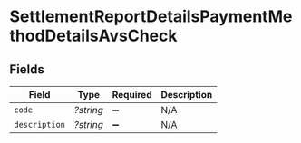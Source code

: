 # SettlementReportDetailsPaymentMethodDetailsAvsCheck


## Fields

| Field              | Type               | Required           | Description        |
| ------------------ | ------------------ | ------------------ | ------------------ |
| `code`             | *?string*          | :heavy_minus_sign: | N/A                |
| `description`      | *?string*          | :heavy_minus_sign: | N/A                |